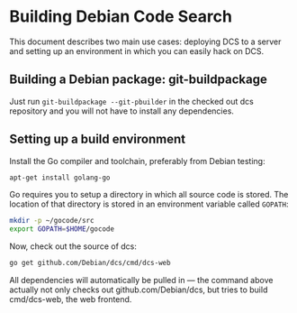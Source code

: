 # Building Debian Code Search

This document describes two main use cases: deploying DCS to a server and
setting up an environment in which you can easily hack on DCS.

## Building a Debian package: git-buildpackage

Just run `git-buildpackage --git-pbuilder` in the checked out dcs repository
and you will not have to install any dependencies.

## Setting up a build environment

Install the Go compiler and toolchain, preferably from Debian testing:

```bash
apt-get install golang-go
```

Go requires you to setup a directory in which all source code is stored. The location of that directory is stored in an environment variable called `GOPATH`:
```bash
mkdir -p ~/gocode/src
export GOPATH=$HOME/gocode
```

Now, check out the source of dcs:

```bash
go get github.com/Debian/dcs/cmd/dcs-web
```

All dependencies will automatically be pulled in — the command above actually
not only checks out github.com/Debian/dcs, but tries to build cmd/dcs-web, the
web frontend.
